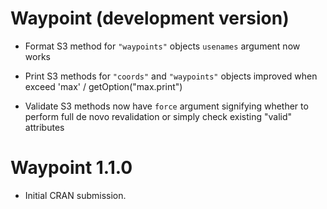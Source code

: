 # Waypoint (development version)

* Format S3 method for `"waypoints"` objects `usenames` argument now works    

* Print S3 methods for `"coords"` and `"waypoints"` objects improved when exceed 'max' / getOption("max.print")

* Validate S3 methods now have `force` argument signifying whether to perform full de novo revalidation or simply check existing "valid" attributes 

# Waypoint 1.1.0

* Initial CRAN submission.
